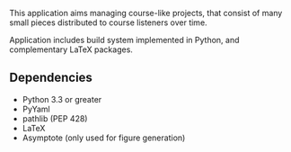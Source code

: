This application aims managing course-like projects, that consist of
many small pieces distributed to course listeners over time.

Application includes build system implemented in Python, and
complementary LaTeX packages.

## Dependencies

* Python 3.3 or greater
* PyYaml
* pathlib (PEP 428)
* LaTeX
* Asymptote (only used for figure generation)

